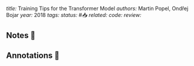 *title:* Training Tips for the Transformer Model
*authors:* Martin Popel, Ondřej Bojar
*year:* 2018
*tags:* 
*status:* #📥
*related:*
*code:*
*review:*

## Notes 📍

## Annotations 📖